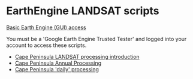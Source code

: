 EarthEngine LANDSAT scripts
=================
[Basic Earth Engine (GUI) access](https://earthengine.google.org/#intro)


You must be a 'Google Earth Engine Trusted Tester' and logged into your account to access these scripts.

* [Cape Peninsula LANDSAT processing introduction]()
* [Cape Peninsula Annual Processing]() 
* [Cape Peninsula 'daily' processing]()


